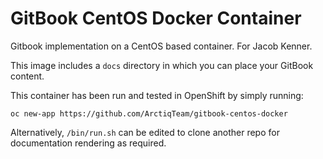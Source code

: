# GitBook CentOS Docker Container

Gitbook implementation on a CentOS based container. For Jacob Kenner.

This image includes a `docs` directory in which you can place your 
GitBook content.

This container has been run and tested in OpenShift by simply running: 

```
oc new-app https://github.com/ArctiqTeam/gitbook-centos-docker
```

Alternatively, `/bin/run.sh` can be edited to clone another repo for
documentation rendering as required.